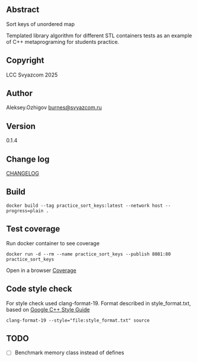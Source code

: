 ## Abstract

Sort keys of unordered map

Templated library algorithm for different STL containers tests as an example 
of C++ metaprograming for students practice.

## Copyright

LCC Svyazcom 2025

## Author

Aleksey.Ozhigov <burnes@svyazcom.ru>

## Version

0.1.4

## Change log

[CHANGELOG](CHANGELOG.md)

## Build

    docker build --tag practice_sort_keys:latest --network host --progress=plain .

## Test coverage

Run docker container to see coverage

    docker run -d --rm --name practice_sort_keys --publish 8081:80 practice_sort_keys

Open in a browser [Coverage](http://localhost:8081)

## Code style check

For style check used clang-format-19. 
Format described in style_format.txt, based on [Google C++ Style Guide](https://google.github.io/styleguide/cppguide.html)

    clang-format-19 --style="file:style_format.txt" source


## TODO

* [ ] Benchmark memory class instead of defines